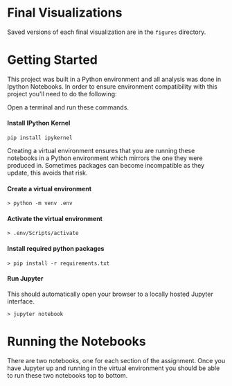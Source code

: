 # Final Visualizations
Saved versions of each final visualization are in the `figures` directory.

# Getting Started
This project was built in a Python environment and all analysis was done in Ipython Notebooks. In order to ensure environment compatibility with this project you'll need to do the following:

Open a terminal and run these commands.
#### Install IPython Kernel
`pip install ipykernel`

Creating a virtual environment ensures that you are running these notebooks in a Python environment which mirrors the one they were produced in. Sometimes packages can become incompatible as they update, this avoids that risk.
#### Create a virtual environment
`> python -m venv .env`

#### Activate the virtual environment
`> .env/Scripts/activate`

#### Install required python packages
`> pip install -r requirements.txt`

#### Run Jupyter
This should automatically open your browser to a locally hosted Jupyter interface. 

`> jupyter notebook`

# Running the Notebooks


There are two notebooks, one for each section of the assignment. Once you have Jupyter up and running in the virtual environment you should be able to run these two notebooks top to bottom. 

